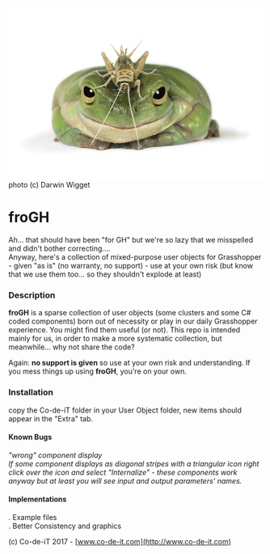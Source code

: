 ![froGH](https://raw.githubusercontent.com/Co-de-iT/froGH/master/media/frog-and-grasshopper-darwin-wiggett.jpg)
photo (c) Darwin Wigget

# froGH
Ah... that should have been "for GH" but we're so lazy that we misspelled and didn't bother correcting....  
Anyway, here's a collection of mixed-purpose user objects for Grasshopper - given "as is" (no warranty, no support) - use at your own risk (but know that we use them too... so they shouldn't explode at least)

### Description
**froGH** is a sparse collection of user objects (some clusters and some C# coded components) born out of necessity or play in our daily Grasshopper experience. You might find them useful (or not). This repo is intended mainly for us, in order to make a more systematic collection, but meanwhile... why not share the code?  

Again: **no support is given** so use at your own risk and understanding. If you mess things up using **froGH**, you're on your own.

### Installation
copy the Co-de-iT folder in your User Object folder, new items should appear in the "Extra" tab.

#### Known Bugs
*"wrong" component display*  
*If some component displays as diagonal stripes with a triangular icon right click over the icon and select "Internalize" - these components work anyway but at least you will see input and output parameters' names.*

#### Implementations
. Example files  
. Better Consistency and graphics

(c) Co-de-iT 2017 - [www.co-de-it.com](http://www.co-de-it.com)

